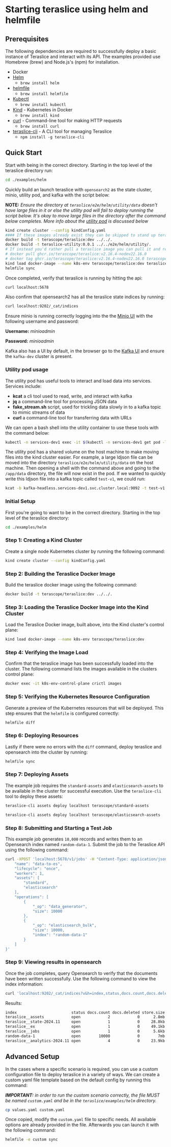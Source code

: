 # Starting teraslice using helm and helmfile

## Prerequisites

The following dependencies are required to successfully deploy a basic instance of Teraslice and interact with its API. The examples provided use Homebrew (brew) and Node.js's (npm) for installation.

- Docker
- [Helm](https://helm.sh/docs/intro/install/)
    - `brew install helm`
- [helmfile](https://formulae.brew.sh/formula/helmfile)
    - `brew install helmfile`
- [Kubectl](https://kubernetes.io/docs/reference/kubectl/)
    - `brew install kubectl`
- [Kind](https://kind.sigs.k8s.io/) - Kubernetes in Docker
    - `brew install kind`
- [curl](https://formulae.brew.sh/formula/curl) - Command-line tool for making HTTP requests
    - `brew install curl`
- [teraslice-cli](https://www.npmjs.com/package/teraslice-cli) - A CLI tool for managing Teraslice
    - `npm install -g teraslice-cli`

## Quick Start

Start with being in the correct directory. Starting in the top level of the teraslice directory run:

```bash
cd ./examples/helm
```

Quickly build an launch teraslice with `opensearch2` as the state cluster, minio, utility pod, and kafka with the script below:

**NOTE:** _Ensure the directory at `teraslice/e2e/helm/utility/data` doesn't have large files in it or else the utility pod will fail to deploy running the script below. It's okay to move large files in the directory after the command below completes. More info about the [utility pod](#utility-pod-usage) is discussed below_

```bash
kind create cluster --config kindConfig.yaml
#### If these images already exist they can be skipped to stand up teraslice faster
docker build -t terascope/teraslice:dev ../../.
docker build -t teraslice-utility:0.0.1 ../../e2e/helm/utility/.
# If instead you'd rather pull a teraslice image you can pull it and retag it like below
# docker pull ghcr.io/terascope/teraslice:v2.16.4-nodev22.16.0
# docker tag ghcr.io/terascope/teraslice:v2.16.4-nodev22.16.0 terascope/teraslice:dev
kind load docker-image --name k8s-env terascope/teraslice:dev teraslice-utility:0.0.1
helmfile sync
```

Once completed, verify that teraslice is running by hitting the api:

```bash
curl localhost:5678
```

Also confirm that opensearch2 has all the teraslice state indices by running:

```bash
curl localhost:9202/_cat/indices
```

Ensure minio is running correctly logging into the the [Minio UI](http://localhost:9001) with the following username and password:

**Username:** _minioadmin_

**Password:** _minioadmin_

Kafka also has a UI by default, in the browser go to the [Kafka UI](http://localhost:8084) and ensure the `kafka-dev` cluster is present.

### Utility pod usage

The utility pod has useful tools to interact and load data into services. Services include:

- **kcat** a cli tool used to read, write, and interact with kafka
- **jq** a command-line tool for processing JSON data
- **fake_stream.sh** script, used for trickling data slowly in to a kafka topic to mimic streams of data
- **curl** a command-line tool for transferring data with URLs

We can open a bash shell into the utility container to use these tools with the command below:

```bash
kubectl -n services-dev1 exec -it $(kubectl -n services-dev1 get pod -l app=teraslice-utility -o jsonpath="{.items[0].metadata.name}") -- bash
```

The utility pod has a shared volume on the host machine to make moving files into the kind cluster easier. For example, a large ldjson file can be moved into the directory `teraslice/e2e/helm/utility/data` on the host machine. Then opening a shell with the command above and going to the `/app/data` directory, the file will now exist in the pod. If we wanted to quickly write this ldjson file into a kafka topic called `test-v1`, we could run:

```bash
kcat -b kafka-headless.services-dev1.svc.cluster.local:9092 -t test-v1 -P -l /app/data/<ldjson file name>
```

### Initial Setup

First you're going to want to be in the correct directory. Starting in the top level of the teraslice directory:

```bash
cd ./examples/helm
```

### Step 1: Creating a Kind Cluster

Create a single node Kubernetes cluster by running the following command:

```bash
kind create cluster --config kindConfig.yaml
```

### Step 2: Building the Teraslice Docker Image

Build the teraslice docker image using the following command:

```bash
docker build -t terascope/teraslice:dev ../../.
```

### Step 3: Loading the Teraslice Docker Image into the Kind Cluster

Load the Teraslice Docker image, built above, into the Kind cluster's control plane:

```bash
kind load docker-image --name k8s-env terascope/teraslice:dev
```

### Step 4: Verifying the Image Load

Confirm that the teraslice image has been successfully loaded into the cluster. The following command lists the images available in the clusters control plane:

```bash
docker exec -it k8s-env-control-plane crictl images
```

### Step 5: Verifying the Kubernetes Resource Configuration

Generate a preview of the Kubernetes resources that will be deployed. This step ensures that the `helmfile` is configured correctly:

```bash
helmfile diff
```

### Step 6: Deploying Resources

Lastly if there were no errors with the `diff` command, deploy teraslice and opensearch into the cluster by running:

```bash
helmfile sync
```

### Step 7: Deploying Assets

The example job requires the `standard-assets` and `elasticsearch-assets` to be available in the cluster for successful execution. Use the `teraslice-cli` tool to deploy these assets:

```bash
teraslice-cli assets deploy localhost terascope/standard-assets
```

```bash
teraslice-cli assets deploy localhost terascope/elasticsearch-assets
```

### Step 8: Submitting and Starting a Test Job

This example job generates `10,000` records and writes them to an Opensearch index named `random-data-1`. Submit the job to the Teraslice API using the following command:

```bash
curl -XPOST 'localhost:5678/v1/jobs' -H "Content-Type: application/json" -d '{
    "name": "data-to-es",
    "lifecycle": "once",
    "workers": 1,
    "assets": [
        "standard",
        "elasticsearch"
    ],
    "operations": [
        {
            "_op": "data_generator",
            "size": 10000
        },
        {
            "_op": "elasticsearch_bulk",
            "size": 10000,
            "index": "random-data-1"
        }
    ]
}'

```

### Step 9: Viewing results in opensearch

Once the job completes, query Opensearch to verify that the documents have been written successfully. Use the following command to view the index information:

```bash
curl 'localhost:9202/_cat/indices?v&h=index,status,docs.count,docs.deleted,store.size,pri.store.size'
```

Results:

```bash
index                        status docs.count docs.deleted store.size pri.store.size
teraslice__assets            open            2            0      2.8mb          2.8mb
teraslice__state-2024.11     open            1            0     28.8kb         28.8kb
teraslice__ex                open            1            0     49.1kb         49.1kb
teraslice__jobs              open            1            0      5.6kb          5.6kb
random-data-1                open        10000            0        7mb            7mb
teraslice__analytics-2024.11 open            4            0     23.9kb         23.9kb
```

## Advanced Setup

In the cases where a specific scenario is required, you can use a custom configuration file to deploy teraslice in a variety of ways. We can create a custom yaml file template based on the default config by running this command:

_**IMPORTANT:** in order to run the custom scenario correctly, the file MUST be named `custom.yaml` and be in the `teraslice/examples/helm` directory._

```sh
cp values.yaml custom.yaml
```

Once copied, modify the `custom.yaml` file to specific needs. All available options are already provided in the file. Afterwards you can launch it with the following command:

```sh
helmfile -e custom sync
```
